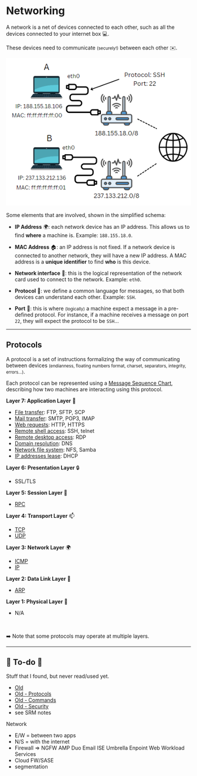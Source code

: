 # Networking

<div class="row row-cols-md-2"><div>

A network is a net of devices connected to each other, such as all the devices connected to your internet box 💻.

These devices need to communicate <small>(securely!)</small> between each other ✉️.

![Random Network](_images/radom_network.png)
</div><div>

Some elements that are involved, shown in the simplified schema:

* **IP Address** 🌍: each network device has an IP address. This allows us to find **where** a machine is. Example: `188.155.18.0`.

* **MAC Address** 🏠: an IP address is not fixed. If a network device is connected to another network, they will have a new IP address. A MAC address is a **unique identifier** to find **who** is this device.

* **Network interface** 📶: this is the logical representation of the network card used to connect to the network. Example: `eth0`.

* **Protocol** 🔐: we define a common language for messages, so that both devices can understand each other. Example: `SSH`.

* **Port** 🐊: this is where <small>(logically)</small> a machine expect a message in a pre-defined protocol. For instance, if a machine receives a message on port `22`, they will expect the protocol to be `SSH`...
</div></div>

<hr class="sep-both">

## Protocols

<div class="row row-cols-md-2"><div>

A protocol is a set of instructions formalizing the way of communicating between devices <small>(endianness, floating numbers format, charset, separators, integrity, errors...)</small>.

Each protocol can be represented using a [Message Sequence Chart](https://en.wikipedia.org/wiki/Message_sequence_chart), describing how two machines are interacting using this protocol.

**Layer 7: Application Layer** 🧑

* [File transfer](_protocols/file-transfer.md): FTP, SFTP, SCP
* [Mail transfer](_protocols/mail-transfer.md): SMTP, POP3, IMAP
* [Web requests](_protocols/web-requests.md): HTTP, HTTPS
* [Remote shell access](_protocols/remote-shell.md): SSH, telnet
* [Remote desktop access](_protocols/remote-desktop.md): RDP
* [Domain resolution](_protocols/dns.md): DNS
* [Network file system](_protocols/file-system.md): NFS, Samba
* [IP addresses lease](_protocols/dhcp.md): DHCP

</div><div>

**Layer 6: Presentation Layer** 🔒

* SSL/TLS

**Layer 5: Session Layer** 📶

* [RPC](_protocols/rpc.md)

**Layer 4: Transport Layer** 📫

* [TCP](_protocols/tcp.md)
* [UDP](_protocols/udp.md)

**Layer 3: Network Layer** 🌍

* [ICMP](_protocols/icmp.md)
* [IP](_protocols/ip.md)

**Layer 2: Data Link Layer** 🔢

* [ARP](_protocols/arp.md)

**Layer 1: Physical Layer** 💺

* N/A

<br>

➡️ Note that some protocols may operate at multiple layers.
</div></div>

<hr class="sep-both">

## 👻 To-do 👻

Stuff that I found, but never read/used yet.

<div class="row row-cols-md-2"><div>

* [Old](_old.md)
* [Old - Protocols](../protocols/index.md)
* [Old - Commands](../commands/linux/index.md)
* [Old - Security](../security/index.md)
* see SRM notes
</div><div>

Network

* E/W = between two apps
* N/S = with the internet
* Firewall => NGFW AMP Duo Email ISE Umbrella Enpoint Web Workload Services
* Cloud FW/SASE
* segmentation
</div></div>